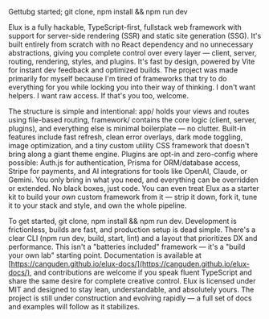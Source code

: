 Gettubg started; git clone, npm install && npm run dev

Elux is a fully hackable, TypeScript-first, fullstack web framework with support for server-side rendering (SSR) and static site generation (SSG). It's built entirely from scratch with no React dependency and no unnecessary abstractions, giving you complete control over every layer — client, server, routing, rendering, styles, and plugins. It's fast by design, powered by Vite for instant dev feedback and optimized builds. The project was made primarily for myself because I'm tired of frameworks that try to do everything for you while locking you into their way of thinking. I don't want helpers. I want raw access. If that's you too, welcome.

The structure is simple and intentional: app/ holds your views and routes using file-based routing, framework/ contains the core logic (client, server, plugins), and everything else is minimal boilerplate — no clutter. Built-in features include fast refresh, clean error overlays, dark mode toggling, image optimization, and a tiny custom utility CSS framework that doesn't bring along a giant theme engine. Plugins are opt-in and zero-config where possible: Auth.js for authentication, Prisma for ORM/database access, Stripe for payments, and AI integrations for tools like OpenAI, Claude, or Gemini. You only bring in what you need, and everything can be overridden or extended. No black boxes, just code. You can even treat Elux as a starter kit to build your _own_ custom framework from it — strip it down, fork it, tune it to your stack and style, and own the whole pipeline.

To get started, git clone, npm install && npm run dev. Development is frictionless, builds are fast, and production setup is dead simple. There's a clear CLI (npm run dev, build, start, lint) and a layout that prioritizes DX and performance. This isn't a "batteries included" framework — it's a "build your own lab" starting point. Documentation is available at [https://canguden.github.io/elux-docs/](https://canguden.github.io/elux-docs/), and contributions are welcome if you speak fluent TypeScript and share the same desire for complete creative control. Elux is licensed under MIT and designed to stay lean, understandable, and absolutely yours. The project is still under construction and evolving rapidly — a full set of docs and examples will follow as it stabilizes.


